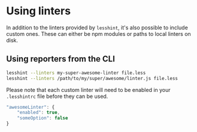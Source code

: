 # Using linters
In addition to the linters provided by `lesshint`, it's also possible to include custom ones. These can either be npm modules or paths to local linters on disk.

## Using reporters from the CLI
```bash
lesshint --linters my-super-awesome-linter file.less
lesshint --linters /path/to/my/super/awesome/linter.js file.less
```

Please note that each custom linter will need to be enabled in your `.lesshintrc` file before they can be used.

```js
"awesomeLinter": {
    "enabled": true,
    "someOption": false
}
```
